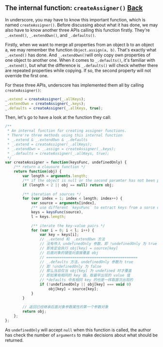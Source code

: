 ## The internal function: `createAssigner()` [Back](./../underscore.md)

In underscore, you may have to know this important function, which is named `createAssigner()`. Before discussing about what it has done, we may also have to know another three APIs calling this function firstly. They're `_.extend()`, `_.extendOwn()`, and `_.defaults()`.

Firstly, when we want to merge all properties from an object b to an object a, we may remember the function `Object.assign(a, b)`. That's exactly what `_.extend()` has done. And `_.extendOwn()`will only copy own properties of one object to another one. When it comes to `_.defaults()`, it's familiar with `_.extend()`, but what the difference is `_.defaults()` will check whether there are repeated properties while copying. If so, the second property will not override the first one.

For these three APIs, underscore has implemented them all by calling `createAssigner()`:

```js
_.extend = createAssigner(_.allKeys);
_.extendOwn = createAssigner(_.keys);
_.defaults = createAssigner(_.allKeys, true);
```

Then, let's go to have a look at the function they call:

```js
/**
 * An internal function for creating assigner functions.
 * There're three methods using this internal function
 * _.extend & _.extendOwn & _.defaults
 * _.extend = createAssigner(_.allKeys);
 * _.extendOwn = _.assign = createAssigner(_.keys);
 * _.defaults = createAssigner(_.allKeys, true);
 */
var createAssigner = function(keysFunc, undefinedOnly) {
    /** return a clousure function */
    return function(obj) {
        var length = arguments.length;
        /** if the object is null or the second paramter has not been provided */
        if (length < 2 || obj == null) return obj;
        
        /** iteration of sources */
        for (var index = 1; index < length; index++) {
            var source = arguments[index],
            /** use different `keysFunc` to extract keys from a sorce object */
            keys = keysFunc(source),
            l = keys.length;
            
            /** iterate the key-value pairs */
            for (var i = 0; i < l; i++) {
                var key = keys[i];
                // _.extend 和 _.extendOwn 方法
                // 没有传入 undefinedOnly 参数，即 !undefinedOnly 为 true
                // 即肯定会执行 obj[key] = source[key] 
                // 后面对象的键值对直接覆盖 obj
                // ==========================================
                // _.defaults 方法，undefinedOnly 参数为 true
                // 即 !undefinedOnly 为 false
                // 那么当且仅当 obj[key] 为 undefined 时才覆盖
                // 即如果有相同的 key 值，取最早出现的 value 值
                // *defaults 中有相同 key 的也是一样取首次出现的
                if (!undefinedOnly || obj[key] === void 0) 
                    obj[key] = source[key];
            }
        }
        
        // 返回已经继承后面对象参数属性的第一个参数对象
        return obj;
    };
};
```

As `undefinedOnly` will accept `null` when this function is called, the author has check the number of `arguments` to make decisions about what should be returned. 
